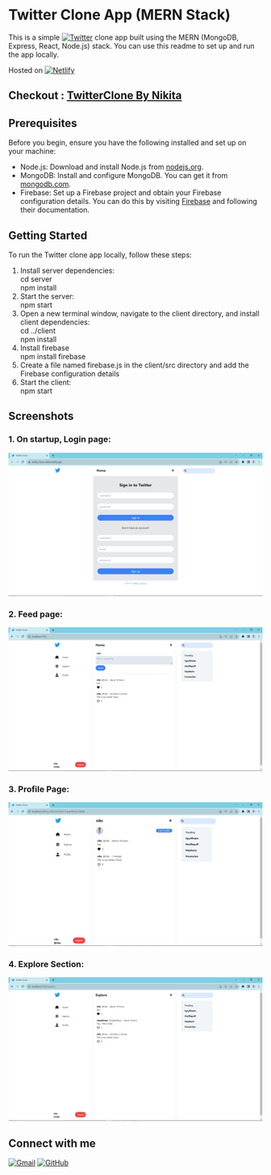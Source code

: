 # Twitter Clone App (MERN Stack)

This is a simple [![Twitter](https://img.shields.io/badge/Twitter-1DA1F2?style=for-the-badge&logo=twitter&logoColor=white)](https://twitterclone-nikita.netlify.app/) clone app built using the MERN (MongoDB, Express, React, Node.js) stack. You can use this readme to set up and run the app locally.

Hosted on  [![Netlify](https://img.shields.io/badge/Netlify-00C7B7?style=for-the-badge&logo=netlify&logoColor=white)]()

## Checkout :   [TwitterClone By Nikita](https://twitterclone-nikita.netlify.app/)

## Prerequisites

Before you begin, ensure you have the following installed and set up on your machine:

- Node.js: Download and install Node.js from [nodejs.org](https://nodejs.org/).
- MongoDB: Install and configure MongoDB. You can get it from [mongodb.com](https://www.mongodb.com/).
- Firebase: Set up a Firebase project and obtain your Firebase configuration details. You can do this by visiting [Firebase](https://firebase.google.com/) and following their documentation.

## Getting Started

To run the Twitter clone app locally, follow these steps:

1. Install server dependencies: </br>
cd server </br>
npm install
2. Start the server: </br>
npm start
3. Open a new terminal window, navigate to the client directory, and install client dependencies: </br>
cd ../client</br>
npm install
4. Install firebase </br>
npm install firebase
5. Create a file named firebase.js in the client/src directory and add the Firebase configuration details
6. Start the client:</br>
npm start

## Screenshots

### 1. On startup, Login page:

![](screenshots/login.png)

### 2. Feed page:
![](screenshots/feed.png)

### 3. Profile Page:
![](screenshots/profile.png)

### 4. Explore Section:
![](screenshots/explore.png)

## Connect with me

[![Gmail](https://img.shields.io/badge/Gmail-D14836?style=for-the-badge&logo=gmail&logoColor=white)](mailto:nikita.sharmaa521@gmail.com?Subject=Hello%20User)
[![GitHub](https://img.shields.io/badge/GitHub-100000?style=for-the-badge&logo=github&logoColor=white)](https://github.com/nikita2880)


